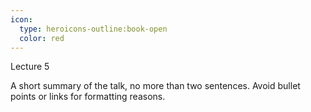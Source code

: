 ```yaml
---
icon:
  type: heroicons-outline:book-open
  color: red
---   
```


Lecture 5

A short summary of the talk, no more than two sentences. Avoid bullet points or links for formatting reasons.